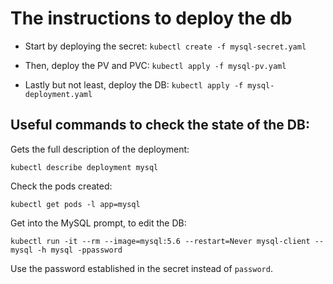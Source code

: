 # The instructions to deploy the db

- Start by deploying the secret:
  `kubectl create -f mysql-secret.yaml`
  
- Then, deploy the PV and PVC:
  `kubectl apply -f mysql-pv.yaml`
  
- Lastly but not least, deploy the DB:
  `kubectl apply -f mysql-deployment.yaml`
  
## Useful commands to check the state of the DB:
Gets the full description of the deployment:

`kubectl describe deployment mysql`

Check the pods created:

`kubectl get pods -l app=mysql`

Get into the MySQL prompt, to edit the DB:

`kubectl run -it --rm --image=mysql:5.6 --restart=Never mysql-client -- mysql -h mysql -ppassword`

Use the password established in the secret instead of `password`.